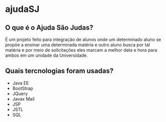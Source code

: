 # ajudaSJ


## O que é o Ajuda São Judas?

   É um projeto feito para integração de alunos onde um determinado aluno se propõe a ensinar uma determinada matéria e outro aluno busca por tal matéria e por meio de solicitações eles marcam a melhor data e hora para ambos em um unidade da Universidade.

## Quais tercnologias foram usadas?


<ul>
    <li> Java EE </li>
    <li> BootStrap </li>
    <li> JQuery </li>
    <li> Javax Mail </li>
    <li> JSP </li>
    <li> JSTL </li>
    <li> SQL </li>
    
</ul>
